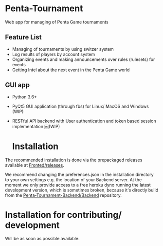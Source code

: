 # Penta-Tournament

Web app for managing of Penta Game tournaments

## Feature List

- Managing of tournaments by using switzer system
- Log results of players by account system
- Organizing events and making announcements over rules (rulesets) for events
- Getting Intel about the next event in the Penta Game world

## GUI app

- Python 3.6+
- PyQt5 GUI application (through fbs) for Linux/ MacOS and Windows (WIP)
- RESTful API backend with User authentication and token based session implementation ￼(WIP)

  # Installation

The recommended installation is done via the prepackaged releases available at [Fronted/releases](https://github.com/Chaostheorie/Penta-Tournament-Frontend/releases).

We recommend changing the preferences.json in the installation directory to your own settings e.g. the location of your Backend server. At the moment we only provide access to a free heroku dyno running the latest development version, which is sometimes broken, because it's directly build from the [Penta-Tournament-Backend/Backend](https://github.com/Chaostheorie/Penta-Tournament-Backend) repository.

# Installation for contributing/ development

Will be as soon as possible available.
